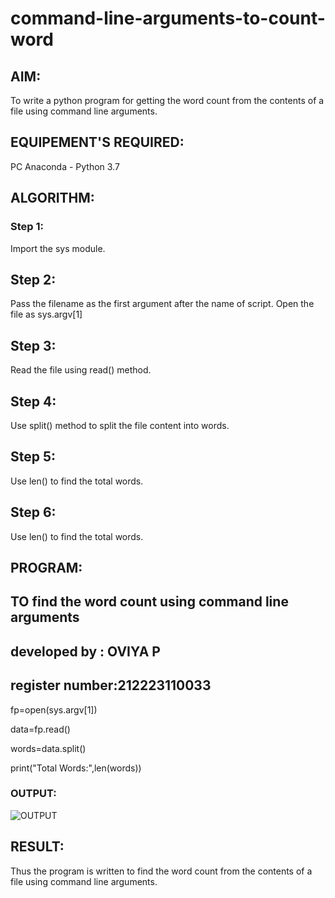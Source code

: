 # command-line-arguments-to-count-word
## AIM:
To write a python program for getting the word count from the contents of a file using command line arguments.
## EQUIPEMENT'S REQUIRED: 
PC
Anaconda - Python 3.7
## ALGORITHM: 
### Step 1:
Import the sys module.

## Step 2:
Pass the filename as the first argument after the name of script. Open the file as sys.argv[1]

## Step 3:
Read the file using read() method.

## Step 4:
Use split() method to split the file content into words.

## Step 5:
Use len() to find the total words.

## Step 6:
Use len() to find the total words.

## PROGRAM:
## TO find the word count using command line arguments
## developed by : OVIYA P
## register number:212223110033

fp=open(sys.argv[1])

data=fp.read()

words=data.split()

print("Total Words:",len(words))

### OUTPUT:
![OUTPUT](https://github.com/Oviya24032K6/command-line-arguments-to-count-word/assets/147139999/cd1094f1-6782-4797-a724-ccf70ca71245)

## RESULT:
Thus the program is written to find the word count from the contents of a file using command line arguments.
